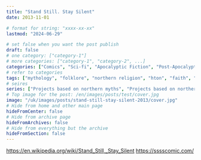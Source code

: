 ```yaml
---
title: "Stand Still. Stay Silent"
date: 2013-11-01

# format for string: "xxxx-xx-xx"
lastmod: "2024-06-29"

# set false when you want the post publish
draft: false
# one category: ["category-1"]
# more categories: ["category-1", "category-2", ...]
categories: ["Comics", "Sci-fi", "Apocalyptic Fiction", "Post-Apocalyptic Fiction", "Horror"]
# refer to categories
tags: ["mythology", "folklore", "northern religion", "hton", "faith", "madness", "militarism", "isolation"]
# seires
series: ["Projects based on northern myths", "Projects based on northern folklore"]
# Top image for the post: /en/images/posts/test/cover.jpg
image: "/uk/images/posts/stand-still-stay-silent-2013/cover.jpg"
# Hide from home and other main page
hideFromCenter: false
# Hide from archive page
hideFromArchives: false
# Hide from everything but the archive
hideFromSection: false
---
```

https://en.wikipedia.org/wiki/Stand_Still,_Stay_Silent
https://sssscomic.com/
<!--more-->